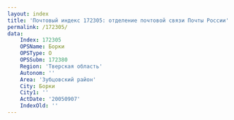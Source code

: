 ```yaml
---
layout: index
title: 'Почтовый индекс 172305: отделение почтовой связи Почты России'
permalink: /172305/
data:
    Index: 172305
    OPSName: Борки
    OPSType: О
    OPSSubm: 172380
    Region: 'Тверская область'
    Autonom: ''
    Area: 'Зубцовский район'
    City: Борки
    City1: ''
    ActDate: '20050907'
    IndexOld: ''
---
```

